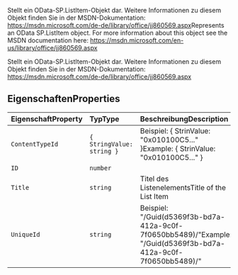 <span data-ttu-id="142cd-p101">Stellt ein OData-SP.ListItem-Objekt dar. Weitere Informationen zu diesem Objekt finden Sie in der MSDN-Dokumentation: https://msdn.microsoft.com/de-de/library/office/jj860569.aspx</span><span class="sxs-lookup"><span data-stu-id="142cd-p101">Represents an OData SP.ListItem object. For more information about this object see the MSDN documentation here: https://msdn.microsoft.com/en-us/library/office/jj860569.aspx</span></span>







Stellt ein OData-SP.ListItem-Objekt dar. Weitere Informationen zu diesem Objekt finden Sie in der MSDN-Dokumentation: https://msdn.microsoft.com/de-de/library/office/jj860569.aspx




## <a name="properties"></a><span data-ttu-id="142cd-104">Eigenschaften</span><span class="sxs-lookup"><span data-stu-id="142cd-104">Properties</span></span>

| <span data-ttu-id="142cd-105">Eigenschaft</span><span class="sxs-lookup"><span data-stu-id="142cd-105">Property</span></span>     | <span data-ttu-id="142cd-106">Typ</span><span class="sxs-lookup"><span data-stu-id="142cd-106">Type</span></span>   | <span data-ttu-id="142cd-107">Beschreibung</span><span class="sxs-lookup"><span data-stu-id="142cd-107">Description</span></span>|
|:-------------|:-------|:-----------|
|`ContentTypeId`      | `{ StringValue: string }` | <span data-ttu-id="142cd-108">Beispiel: { StrinValue: "0x010100C5..." }</span><span class="sxs-lookup"><span data-stu-id="142cd-108">Example: { StrinValue: "0x010100C5..." }</span></span> |
|`ID`      | `number` |  |
|`Title`      | `string` | <span data-ttu-id="142cd-109">Titel des Listenelements</span><span class="sxs-lookup"><span data-stu-id="142cd-109">Title of the List Item</span></span> |
|`UniqueId`      | `string` | <span data-ttu-id="142cd-110">Beispiel: "/Guid(d5369f3b-bd7a-412a-9c0f-7f0650bb5489)/"</span><span class="sxs-lookup"><span data-stu-id="142cd-110">Example: "/Guid(d5369f3b-bd7a-412a-9c0f-7f0650bb5489)/"</span></span> |






